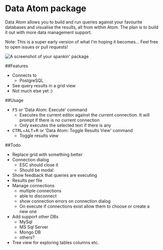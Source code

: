# Data Atom package

Data Atom allows you to build and run queries against your favourite databases and visualise the results, all from within Atom. The plan is to build it out with more data management support.

Note: This is a super early version of what I'm hoping it becomes... Feel free to open issues or pull requests!

![A screenshot of your spankin' package](https://f.cloud.github.com/assets/69169/2290250/c35d867a-a017-11e3-86be-cd7c5bf3ff9b.gif)

##Features
- Connects to
   - PostgreSQL
- See query results in a grid view
- Not much else yet :)

##Usage
- <kbd>F5</kbd> or 'Data Atom: Execute' command
   - Executes the current editor against the current connection. It will prompt if there is no current connection
   - Only executes the selected text if there is any
- <kbd>CTRL</kbd>+<kbd>ALT</kbd>+<kbd>R</kbd> or 'Data Atom: Toggle Results View' command
   - Toggle results view

##Todo
- Replace grid with something better
- Connection dialog
   - ESC should close it
   - Should be modal
- Show feedback that queries are executing
- Results per file
- Manage connections
   - multiple connections
   - able to disconnect
   - show connection errors on connection dialog
   - On execute if connections exist allow them to choose or create a new one
- Add support other DBs
    - MySql
    - MS Sql Server
    - Mongo DB
    - others?
 - Tree view for exploring tables columns etc.
